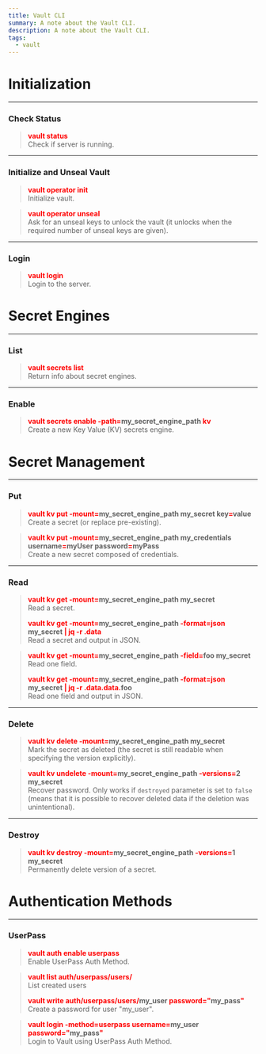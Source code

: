 ```yaml
---
title: Vault CLI
summary: A note about the Vault CLI.
description: A note about the Vault CLI.
tags:
  - vault
---
```


# Initialization

---

### Check Status


 > 
 > **<font color=red>vault status</font>**</br>
 > Check if server is running.

---

### Initialize and Unseal Vault


 > 
 > **<font color=red>vault operator init</font>**</br>
 > Initialize vault.

 > 
 > **<font color=red>vault operator unseal</font>**</br>
 > Ask for an unseal keys to unlock the vault (it unlocks when the required number of unseal keys are given).

---

### Login


 > 
 > **<font color=red>vault login</font>**</br>
 > Login to the server.

# Secret Engines

---

### List


 > 
 > **<font color=red>vault secrets list</font>**</br>
 > Return info about secret engines.

---

### Enable


 > 
 > **<font color=red>vault secrets enable -path=</font>my_secret_engine_path <font color=red>kv</font>**</br>
 > Create a new Key Value (KV) secrets engine.

# Secret Management

---

### Put


 > 
 > **<font color=red>vault kv put -mount=</font>my_secret_engine_path my_secret key<font color=red>=</font>value**</br>
 > Create a secret (or replace pre-existing).

 > 
 > **<font color=red>vault kv put -mount=</font>my_secret_engine_path my_credentials username<font color=red>=</font>myUser password<font color=red>=</font>myPass**</br>
 > Create a new secret composed of credentials.

---

### Read


 > 
 > **<font color=red>vault kv get -mount=</font>my_secret_engine_path my_secret**</br>
 > Read a secret.
 > 
 > **<font color=red>vault kv get -mount=</font>my_secret_engine_path <font color=red>-format=json</font> my_secret <font color=red>\| jq -r .data</font>**</br>
 > Read a secret and output in JSON.

 > 
 > **<font color=red>vault kv get -mount=</font>my_secret_engine_path <font color=red>-field=</font>foo my_secret**</br>
 > Read one field.
 > 
 > **<font color=red>vault kv get -mount=</font>my_secret_engine_path <font color=red>-format=json</font> my_secret <font color=red>\| jq -r .data.data.</font>foo**</br>
 > Read one field and output in JSON.

---

### Delete


 > 
 > **<font color=red>vault kv delete -mount=</font>my_secret_engine_path my_secret**</br>
 > Mark the secret as deleted (the secret is still readable when specifying the version explicitly).

 > 
 > **<font color=red>vault kv undelete -mount=</font>my_secret_engine_path <font color=red>-versions=</font>2 my_secret**</br>
 > Recover password. Only works if `destroyed` parameter is set to `false` (means that it is possible to recover deleted data if the deletion was unintentional).

---

### Destroy


 > 
 > **<font color=red>vault kv destroy -mount=</font>my_secret_engine_path <font color=red>-versions=</font>1  my_secret**</br>
 > Permanently delete version of a secret.

# Authentication Methods

---

### UserPass


 > 
 > **<font color=red>vault auth enable userpass</font>**</br>
 > Enable UserPass Auth Method.

 > 
 > **<font color=red>vault list auth/userpass/users/</font>**</br>
 > List created users
 > 
 > **<font color=red>vault write auth/userpass/users/</font>my_user <font color=red>password="</font>my_pass<font color=red>"</font>**</br>
 > Create a password for user "my_user".

 > 
 > **<font color=red>vault login -method=userpass username=</font>my_user <font color=red>password="</font>my_pass<font color=red>"</font>**</br>
 > Login to Vault using UserPass Auth Method.
